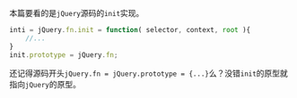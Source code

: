 本篇要看的是`jQuery`源码的`init`实现。
```javascript
inti = jQuery.fn.init = function( selector, context, root ){
    //...
}
init.prototype = jQuery.fn;
```
还记得源码开头`jQuery.fn = jQuery.prototype = {...}`么？没错`init`的原型就指向`jQuery`的原型。

